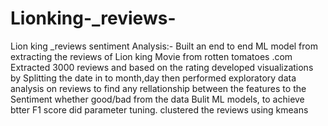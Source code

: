 # Lionking-_reviews-
Lion king _reviews  sentiment Analysis:-
Built an end to end ML model from extracting the reviews of Lion king Movie from  rotten tomatoes .com 
Extracted 3000 reviews and based on the rating developed visualizations by Splitting  the date in to month,day then 
performed exploratory data analysis on reviews to find any rellationship between the features to the 
Sentiment whether good/bad from the data
 Bulit ML models, to achieve btter F1 score did parameter tuning.
 clustered the reviews using kmeans 
 
